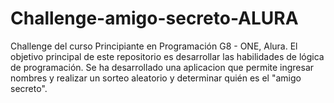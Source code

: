 # Challenge-amigo-secreto-ALURA
Challenge del curso Principiante en Programación G8 - ONE, Alura. El objetivo principal de este repositorio es desarrollar las habilidades de  lógica de programación.  Se ha desarrollado una aplicacion que permite ingresar nombres y realizar un sorteo aleatorio y determinar quién es el "amigo secreto".
